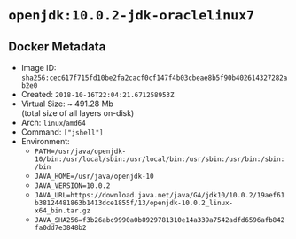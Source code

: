 # `openjdk:10.0.2-jdk-oraclelinux7`

## Docker Metadata

- Image ID: `sha256:cec617f715fd10be2fa2cacf0cf147f4b03cbeae8b5f90b402614327282ab2e0`
- Created: `2018-10-16T22:04:21.671258953Z`
- Virtual Size: ~ 491.28 Mb  
  (total size of all layers on-disk)
- Arch: `linux`/`amd64`
- Command: `["jshell"]`
- Environment:
  - `PATH=/usr/java/openjdk-10/bin:/usr/local/sbin:/usr/local/bin:/usr/sbin:/usr/bin:/sbin:/bin`
  - `JAVA_HOME=/usr/java/openjdk-10`
  - `JAVA_VERSION=10.0.2`
  - `JAVA_URL=https://download.java.net/java/GA/jdk10/10.0.2/19aef61b38124481863b1413dce1855f/13/openjdk-10.0.2_linux-x64_bin.tar.gz`
  - `JAVA_SHA256=f3b26abc9990a0b8929781310e14a339a7542adfd6596afb842fa0dd7e3848b2`
